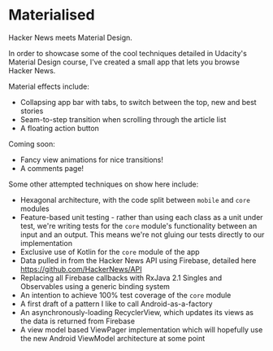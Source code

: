 # Materialised
Hacker News meets Material Design.

In order to showcase some of the cool techniques detailed in Udacity's Material Design course, I've created a small app that lets you browse Hacker News.

Material effects include:
- Collapsing app bar with tabs, to switch between the top, new and best stories
- Seam-to-step transition when scrolling through the article list
- A floating action button

Coming soon:
- Fancy view animations for nice transitions!
- A comments page!

Some other attempted techniques on show here include:
- Hexagonal architecture, with the code split between `mobile` and `core` modules
- Feature-based unit testing - rather than using each class as a unit under test, we're writing tests for the `core` module's functionality between an input and an output. This means we're not gluing our tests directly to our implementation
- Exclusive use of Kotlin for the `core` module of the app
- Data pulled in from the Hacker News API using Firebase, detailed here https://github.com/HackerNews/API
- Replacing all Firebase callbacks with RxJava 2.1 Singles and Observables using a generic binding system
- An intention to achieve 100% test coverage of the `core` module
- A first draft of a pattern I like to call Android-as-a-factory
- An asynchronously-loading RecyclerView, which updates its views as the data is returned from Firebase
- A view model based ViewPager implementation which will hopefully use the new Android ViewModel architecture at some point
